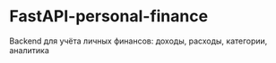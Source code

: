 # FastAPI-personal-finance
Backend для учёта личных финансов: доходы, расходы, категории, аналитика
